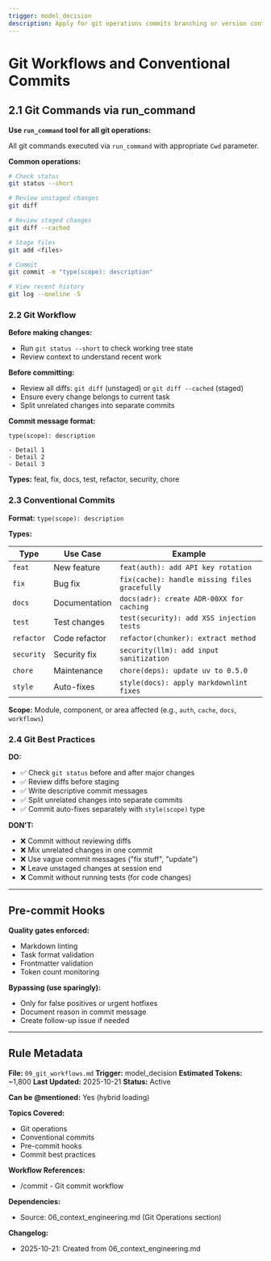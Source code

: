 ```yaml
---
trigger: model_decision
description: Apply for git operations commits branching or version control work
---
```


# Git Workflows and Conventional Commits

## 2.1 Git Commands via run_command

**Use `run_command` tool for all git operations:**

All git commands executed via `run_command` with appropriate `Cwd` parameter.

**Common operations:**

```bash
# Check status
git status --short

# Review unstaged changes
git diff

# Review staged changes
git diff --cached

# Stage files
git add <files>

# Commit
git commit -m "type(scope): description"

# View recent history
git log --oneline -5
```

### 2.2 Git Workflow

**Before making changes:**

- Run `git status --short` to check working tree state
- Review context to understand recent work

**Before committing:**

- Review all diffs: `git diff` (unstaged) or `git diff --cached` (staged)
- Ensure every change belongs to current task
- Split unrelated changes into separate commits

**Commit message format:**

```text
type(scope): description

- Detail 1
- Detail 2
- Detail 3
```

**Types:** feat, fix, docs, test, refactor, security, chore

### 2.3 Conventional Commits

**Format:** `type(scope): description`

**Types:**

| Type | Use Case | Example |
|------|----------|---------|
| `feat` | New feature | `feat(auth): add API key rotation` |
| `fix` | Bug fix | `fix(cache): handle missing files gracefully` |
| `docs` | Documentation | `docs(adr): create ADR-00XX for caching` |
| `test` | Test changes | `test(security): add XSS injection tests` |
| `refactor` | Code refactor | `refactor(chunker): extract method` |
| `security` | Security fix | `security(llm): add input sanitization` |
| `chore` | Maintenance | `chore(deps): update uv to 0.5.0` |
| `style` | Auto-fixes | `style(docs): apply markdownlint fixes` |

**Scope:** Module, component, or area affected (e.g., `auth`, `cache`, `docs`, `workflows`)

### 2.4 Git Best Practices

**DO:**

- ✅ Check `git status` before and after major changes
- ✅ Review diffs before staging
- ✅ Write descriptive commit messages
- ✅ Split unrelated changes into separate commits
- ✅ Commit auto-fixes separately with `style(scope)` type

**DON'T:**

- ❌ Commit without reviewing diffs
- ❌ Mix unrelated changes in one commit
- ❌ Use vague commit messages ("fix stuff", "update")
- ❌ Leave unstaged changes at session end
- ❌ Commit without running tests (for code changes)

---

## Pre-commit Hooks

**Quality gates enforced:**

- Markdown linting
- Task format validation
- Frontmatter validation
- Token count monitoring

**Bypassing (use sparingly):**

- Only for false positives or urgent hotfixes
- Document reason in commit message
- Create follow-up issue if needed

---

## Rule Metadata

**File:** `09_git_workflows.md`
**Trigger:** model_decision
**Estimated Tokens:** ~1,800
**Last Updated:** 2025-10-21
**Status:** Active

**Can be @mentioned:** Yes (hybrid loading)

**Topics Covered:**

- Git operations
- Conventional commits
- Pre-commit hooks
- Commit best practices

**Workflow References:**

- /commit - Git commit workflow

**Dependencies:**

- Source: 06_context_engineering.md (Git Operations section)

**Changelog:**

- 2025-10-21: Created from 06_context_engineering.md
